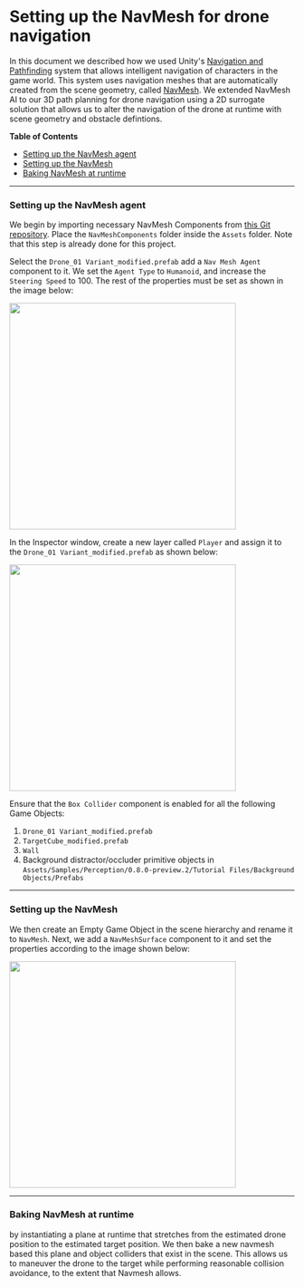 # Setting up the NavMesh for drone navigation

In this document we described how we used Unity's [Navigation and Pathfinding](https://docs.unity3d.com/Manual/Navigation.html) system that allows intelligent navigation of characters in the game world. This system uses navigation meshes that are automatically created from the scene geometry, called [NavMesh](https://docs.unity3d.com/ScriptReference/AI.NavMesh.html). 
We extended NavMesh AI to our 3D path planning for drone navigation using a 2D surrogate solution that allows us to alter the navigation of the drone at runtime with scene geometry and obstacle defintions.

**Table of Contents**
  - [Setting up the NavMesh agent](#step-1)
  - [Setting up the NavMesh](#step-2)
  - [Baking NavMesh at runtime](#step-3)

---

### <a name="step-1">Setting up the NavMesh agent</a>

We begin by importing necessary NavMesh Components from [this Git repository](https://github.com/Unity-Technologies/NavMeshComponents/tree/master/Assets/NavMeshComponents). Place the `NavMeshComponents` folder inside the `Assets` folder. Note that this step is already done for this project. 

Select the `Drone_01 Variant_modified.prefab` add a `Nav Mesh Agent` component to it. We set the `Agent Type` to `Humanoid`, and increase the `Steering Speed` to 100. The rest of the properties must be set as shown in the image below:

<img src="https://github.com/Unity-Technologies/ai-hw21-drone-pose-estimation-navigation/blob/readme/Documentation/images/NavMeshAgent.png" width="400">

In the Inspector window, create a new layer called `Player` and assign it to the `Drone_01 Variant_modified.prefab` as shown below:

<img src="https://github.com/Unity-Technologies/ai-hw21-drone-pose-estimation-navigation/blob/readme/Documentation/images/InspectorLayer.png" width="400">

Ensure that the `Box Collider` component is enabled for all the following Game Objects:
1. `Drone_01 Variant_modified.prefab`
2. `TargetCube_modified.prefab`
3. `Wall`
4. Background distractor/occluder primitive objects in `Assets/Samples/Perception/0.8.0-preview.2/Tutorial Files/Background Objects/Prefabs`

---

### <a name="step-2">Setting up the NavMesh</a>

We then create an Empty Game Object in the scene hierarchy and rename it to `NavMesh`. Next, we add a `NavMeshSurface` component to it and set the properties according to the image shown below:

<img src="https://github.com/Unity-Technologies/ai-hw21-drone-pose-estimation-navigation/blob/readme/Documentation/images/NavMeshSurface.png" width="400">

---

### <a name="step-3">Baking NavMesh at runtime</a>

by instantiating a plane at runtime that stretches from the estimated drone position to the estimated target position. We then bake a new navmesh based this plane and object colliders that exist in the scene. This allows us to maneuver the drone to the target while performing reasonable collision avoidance, to the extent that Navmesh allows.
